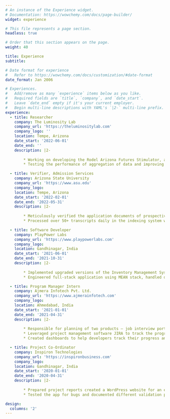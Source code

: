 ```yaml
---
# An instance of the Experience widget.
# Documentation: https://wowchemy.com/docs/page-builder/
widget: experience

# This file represents a page section.
headless: true

# Order that this section appears on the page.
weight: 40

title: Experience
subtitle:

# Date format for experience
#   Refer to https://wowchemy.com/docs/customization/#date-format
date_format: Jan 2006

# Experiences.
#   Add/remove as many `experience` items below as you like.
#   Required fields are `title`, `company`, and `date_start`.
#   Leave `date_end` empty if it's your current employer.
#   Begin multi-line descriptions with YAML's `|2-` multi-line prefix.
experience:
  - title: Researcher
    company: The Luminosity Lab
    company_url: 'https://theluminositylab.com'
    company_logo: ''
    location: Tempe, Arizona
    date_start: '2022-06-01'
    date_end: ''
    description: |2-
    
        * Working on developing the Rodel Arizona Futures Stimulator, an interactive simulator that provides enhanced decision-making using ReactJS and Python. Responsible for analyzing the effects of business decisions based on past data of around 30 years.
        * Testing the performance of aggregation of data and improving it using Python to display the stimulation state on the front end.

  - title: Verifier, Admission Services
    company: Arizona State University
    company_url: 'https://www.asu.edu'
    company_logo: 
    location: Tempe, Arizona
    date_start: '2022-02-01'
    date_end: '2022-05-31'
    description: |2-
    
        * Meticulously verified the application documents of prospective ASU students with attention to detail.
        * Processed over 50+ transcripts daily in the indexing system with over 90% accuracy thereby decreasing the overall processing time by 4 days every month.

  - title: Software Developer 
    company: PlayPower Labs
    company_url: 'https://www.playpowerlabs.com'
    company_logo: 
    location: Gandhinagar, India
    date_start: '2021-06-01'
    date_end: '2021-10-31'
    description: |2-
    
        * Implemented upgraded versions of the Inventory Management System to incorporate more features.
        * Engineered full-stack application using MEAN stack, handled database, deployed the application to cloud using AWS, solved bugs, and improved efficiency of the system by 30%.

  - title: Program Manager Intern
    company: Ajmera Infotech Pvt. Ltd.
    company_url: 'https://www.ajmerainfotech.com'
    company_logo: 
    location: Ahmedabad, India
    date_start: '2021-01-01'
    date_end: '2021-04-31'
    description: |2-
    
        * Responsible for planning of two products – job interview portal and chrome extension and leading a team of 12 developers. Duties included MVP creation, documenting requirements, wireframe development using Figma, feature testing, and product delivery.
        * Leveraged project management software JIRA to track the progress of the project and used Git for version control.
        * Created dashboards to help developers track their progress and prioritize tasks which increased the work efficiency by 40%.

  - title: Project Co-Ordinator
    company: Inspiron Technologies
    company_url: 'https://inspironbusiness.com'
    company_logo: 
    location: Gandhinagar, India
    date_start: '2020-01-01'
    date_end: '2020-04-31'
    description: |2-
    
        * Prepared project reports created a WordPress website for an education app, and improved its SEO score by 20%.
        * Tested the app for bugs and documented different validation procedures, improving efficiency by up to 50%.

design:
  columns: '2'
---
```

